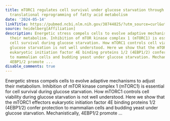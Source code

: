 ```yaml
---
title: mTORC1 regulates cell survival under glucose starvation through 4EBP1/2-mediated
  translational reprogramming of fatty acid metabolism
date: '2024-05-14'
linkTitle: https://pubmed.ncbi.nlm.nih.gov/38744825/?utm_source=curl&utm_medium=rss&utm_campaign=pubmed-2&utm_content=1FakS-2QOkCT8HsMOQP1bCRQ4YzyumYOmxmF0moLsQ3dFB1E9V&fc=20220326224207&ff=20240515180808&v=2.18.0.post9+e462414
source: heidelberg[Affiliation]
description: Energetic stress compels cells to evolve adaptive mechanisms to adjust
  their metabolism. Inhibition of mTOR kinase complex 1 (mTORC1) is essential for
  cell survival during glucose starvation. How mTORC1 controls cell viability during
  glucose starvation is not well understood. Here we show that the mTORC1 effectors
  eukaryotic initiation factor 4E binding proteins 1/2 (4EBP1/2) confer protection
  to mammalian cells and budding yeast under glucose starvation. Mechanistically,
  4EBP1/2 promote ...
disable_comments: true
---
```

Energetic stress compels cells to evolve adaptive mechanisms to adjust their metabolism. Inhibition of mTOR kinase complex 1 (mTORC1) is essential for cell survival during glucose starvation. How mTORC1 controls cell viability during glucose starvation is not well understood. Here we show that the mTORC1 effectors eukaryotic initiation factor 4E binding proteins 1/2 (4EBP1/2) confer protection to mammalian cells and budding yeast under glucose starvation. Mechanistically, 4EBP1/2 promote ...